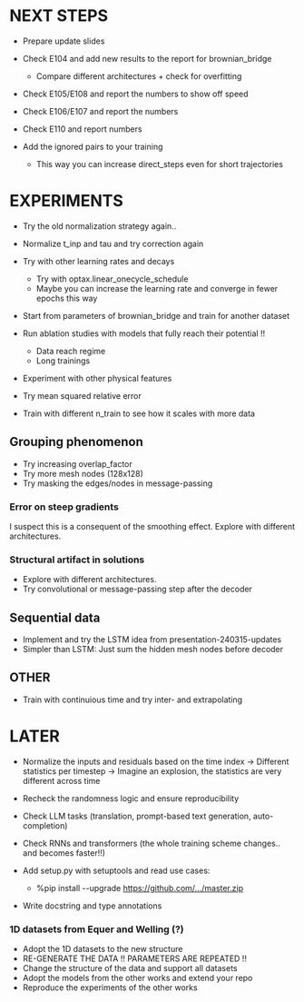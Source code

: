 # NEXT STEPS

- Prepare update slides

- Check E104 and add new results to the report for brownian_bridge
    - Compare different architectures + check for overfitting
- Check E105/E108 and report the numbers to show off speed
- Check E106/E107 and report the numbers
- Check E110 and report numbers


- Add the ignored pairs to your training
    - This way you can increase direct_steps even for short trajectories

# EXPERIMENTS

- Try the old normalization strategy again..
- Normalize t_inp and tau and try correction again

- Try with other learning rates and decays
    - Try with optax.linear_onecycle_schedule
    - Maybe you can increase the learning rate and converge in fewer epochs this way

- Start from parameters of brownian_bridge and train for another dataset

- Run ablation studies with models that fully reach their potential !!
    - Data reach regime
    - Long trainings

- Experiment with other physical features

- Try mean squared relative error

- Train with different n_train to see how it scales with more data

## Grouping phenomenon
- Try increasing overlap_factor
- Try more mesh nodes (128x128)
- Try masking the edges/nodes in message-passing

### Error on steep gradients
I suspect this is a consequent of the smoothing effect. Explore with different architectures.

### Structural artifact in solutions
- Explore with different architectures.
- Try convolutional or message-passing step after the decoder

## Sequential data
- Implement and try the LSTM idea from presentation-240315-updates
- Simpler than LSTM: Just sum the hidden mesh nodes before decoder

## OTHER

- Train with continuious time and try inter- and extrapolating

# LATER

- Normalize the inputs and residuals based on the time index
    -> Different statistics per timestep
    -> Imagine an explosion, the statistics are very different across time

- Recheck the randomness logic and ensure reproducibility

- Check LLM tasks (translation, prompt-based text generation, auto-completion)
- Check RNNs and transformers (the whole training scheme changes.. and becomes faster!!)

- Add setup.py with setuptools and read use cases:
    - %pip install --upgrade https://github.com/.../master.zip

- Write docstring and type annotations

### 1D datasets from Equer and Welling (?)
- Adopt the 1D datasets to the new structure
- RE-GENERATE THE DATA !! PARAMETERS ARE REPEATED !!
- Change the structure of the data and support all datasets
- Adopt the models from the other works and extend your repo
- Reproduce the experiments of the other works
